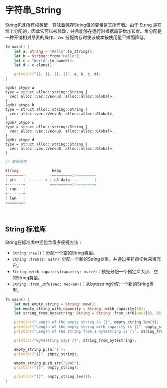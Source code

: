 # 字符串_String

String包含所有权类型，意味着保存String值的变量是其所有者。由于 String 是在堆上分配的，因此它可以被修改，并且能够在运行时根据需要增加长度。堆分配是一种开销相对昂贵的操作，`Vec` 分配内存时使该成本按使用量平摊而降低。

```rust
fn main() {
    let a: String = "Hello".to_string();
    let b = String::from("Hello");
    let c = "World".to_owned();
    let d = c.clone();

    println!("{}, {}, {}, {}", a, b, c, d);
}
```

```x86asm
(gdb) ptype a
type = struct alloc::string::String {
  vec: alloc::vec::Vec<u8, alloc::alloc::Global>,
}
(gdb) ptype b
type = struct alloc::string::String {
  vec: alloc::vec::Vec<u8, alloc::alloc::Global>,
}
(gdb) ptype c
type = struct alloc::string::String {
  vec: alloc::vec::Vec<u8, alloc::alloc::Global>,
}
(gdb) ptype d
type = struct alloc::string::String {
  vec: alloc::vec::Vec<u8, alloc::alloc::Global>,
}
```

```rust
// 数据结构

String               heap
+=======+           +=========//========+
| ptr   | --------> | u8 data ...       |
+-------+           +=========//========+
| cap   |
+-------+
| len   |
+=======+
```

&nbsp;

## String 标准库

String在标准库中还包含很多便捷方法：

* `String::new()`：分配一个空的String类型。
* `String::from(s: &str)`: 分配一个新的String类型，并通过字符串切片来填充它。
* `String::with_capacity(capacity: usize)`：预先分配一个预定义大小、空的String类型。
* `String::from_utf8(vec: Vec<u8>)`：从bytestring分配一个新的String类型。

```rust
fn main() {
    let mut empty_string = String::new();
    let empty_string_with_capacity = String::with_capacity(50);
    let string_from_bytestring: String = String::from_utf8(vec![82, 85, 83, 84]).expect("Creating String from bytestring failed");

    println!("Length of the empty string is {}", empty_string.len());
    println!("Length of the empty string with capacity is {}", empty_string_with_capacity.len());
    println!("Length of the string from a bytestring is {}", string_from_bytestring.len());

    println!("Bytestring says {}", string_from_bytestring);

    empty_string.push('1');
    println!("{}", empty_string);

    empty_string.push_str("2345");
    println!("{}", empty_string);

    println!("{}", empty_string.len());
}
```
